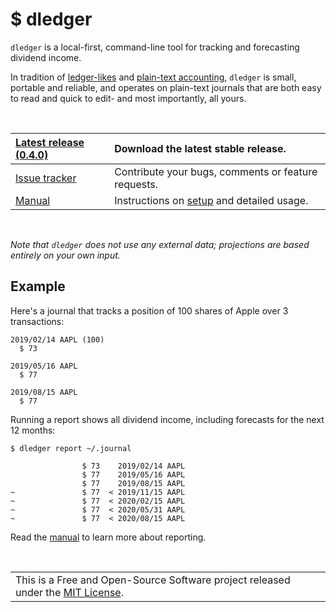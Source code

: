 # $ dledger

`dledger` is a local-first, command-line tool for tracking and forecasting dividend income.

In tradition of [ledger-likes](https://plaintextaccounting.org/#plain-text-accounting-apps) and [plain-text accounting](https://plaintextaccounting.org), `dledger` is small, portable and reliable, and operates on plain-text journals that are both easy to read and quick to edit- and most importantly, all yours.

<br />

| [Latest release (0.4.0)](https://github.com/jhauberg/dledger/releases/tag/0.4.0) | Download the latest stable release.                 |
| :------------------------------------------------------------------------------- | :-------------------------------------------------- |
| [Issue tracker](https://github.com/jhauberg/dledger/issues)                      | Contribute your bugs, comments or feature requests. |
| [Manual](MANUAL.md)                                                              | Instructions on [setup](MANUAL.md#install) and detailed usage.           |

<br />

*Note that `dledger` does not use any external data; projections are based entirely on your own input.*

## Example

Here's a journal that tracks a position of 100 shares of Apple over 3 transactions:

```
2019/02/14 AAPL (100)
  $ 73

2019/05/16 AAPL
  $ 77

2019/08/15 AAPL
  $ 77
```

Running a report shows all dividend income, including forecasts for the next 12 months:

```shell
$ dledger report ~/.journal
```
```console
                $ 73    2019/02/14 AAPL
                $ 77    2019/05/16 AAPL
                $ 77    2019/08/15 AAPL
~               $ 77  < 2019/11/15 AAPL
~               $ 77  < 2020/02/15 AAPL
~               $ 77  < 2020/05/31 AAPL
~               $ 77  < 2020/08/15 AAPL
```

Read the [manual](MANUAL.md#reports) to learn more about reporting.

<br />

<table>
  <tr>
    <td>
      This is a Free and Open-Source Software project released under the <a href="LICENSE">MIT License</a>.
    </td>
  </tr>
</table>
